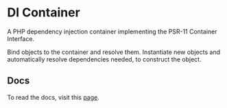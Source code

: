 # DI Container

A PHP dependency injection container implementing the PSR-11 Container Interface.

Bind objects to the container and resolve them. Instantiate new objects and automatically resolve dependencies needed, to construct the object.

## Docs

To read the docs, visit this [page](https://mrcrmn.github.io/packages/di-container/).
